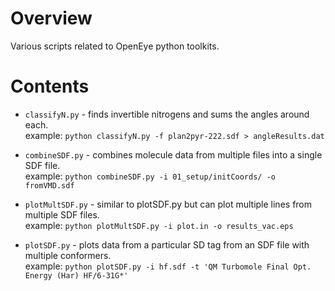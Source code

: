 # Overview
Various scripts related to OpenEye python toolkits.

# Contents

* `classifyN.py` - finds invertible nitrogens and sums the angles around each.  
   example: `python classifyN.py -f plan2pyr-222.sdf > angleResults.dat`

* `combineSDF.py` - combines molecule data from multiple files into a single SDF file.  
   example: `python combineSDF.py -i 01_setup/initCoords/ -o fromVMD.sdf`

* `plotMultSDF.py` - similar to plotSDF.py but can plot multiple lines from multiple SDF files.  
   example: `python plotMultSDF.py -i plot.in -o results_vac.eps`

* `plotSDF.py` - plots data from a particular SD tag from an SDF file with multiple conformers.  
   example: `python plotSDF.py -i hf.sdf -t 'QM Turbomole Final Opt. Energy (Har) HF/6-31G*'`
